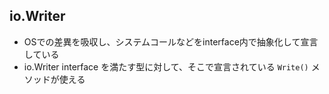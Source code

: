 ## io.Writer

- OSでの差異を吸収し、システムコールなどをinterface内で抽象化して宣言している
- io.Writer interface を満たす型に対して、そこで宣言されている `Write()` メソッドが使える

